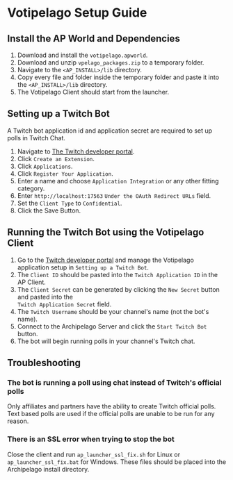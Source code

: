 # Votipelago Setup Guide

## Install the AP World and Dependencies

1. Download and install the `votipelago.apworld`.
2. Download and unzip `vpelago_packages.zip` to a temporary folder.
3. Navigate to the `<AP_INSTALL>/lib` directory.
4. Copy every file and folder inside the temporary folder and paste it into the `<AP_INSTALL>/lib` directory.
5. The Votipelago Client should start from the launcher.

## Setting up a Twitch Bot

A Twitch bot application id and application secret are required to set up polls in Twitch Chat.
1. Navigate to [The Twitch developer portal](https://dev.twitch.tv/).
2. Click `Create an Extension`.
3. Click `Applications`.
4. Click `Register Your Application`.
5. Enter a name and choose `Application Integration` or any other fitting category.
6. Enter `http://localhost:17563` `Under the OAuth Redirect URLs` field.
7. Set the `Client Type` to `Confidential`.
8. Click the Save Button.

## Running the Twitch Bot using the Votipelago Client

1. Go to the [Twitch developer portal](https://dev.twitch.tv/) and manage the Votipelago application setup in 
`Setting up a Twitch Bot`.
2. The `Client ID` should be pasted into the `Twitch Application ID` in the AP Client.
3. The `Client Secret` can be generated by clicking the `New Secret` button and pasted into 
the <br> `Twitch Application Secret` field.
4. The `Twitch Username` should be your channel's name (not the bot's name).
5. Connect to the Archipelago Server and click the `Start Twitch Bot` button.
6. The bot will begin running polls in your channel's Twitch chat.

## Troubleshooting

### The bot is running a poll using chat instead of Twitch's official polls
Only affiliates and partners have the ability to create Twitch official polls.
Text based polls are used if the official polls are unable to be run for any reason.

### There is an SSL error when trying to stop the bot
Close the client and run `ap_launcher_ssl_fix.sh` for Linux or `ap_launcher_ssl_fix.bat` for Windows.
These files should be placed into the Archipelago install directory.